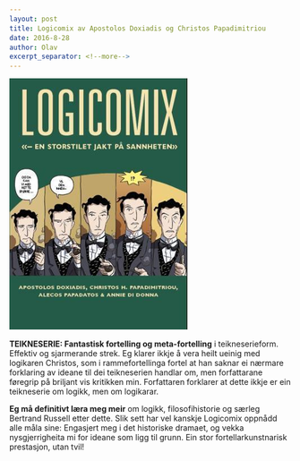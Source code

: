 ```yaml
---
layout: post
title: Logicomix av Apostolos Doxiadis og Christos Papadimitriou
date: 2016-8-28
author: Olav
excerpt_separator: <!--more-->
---
```


![Omslaget til Logicomix viser fem ruter frå ein teikneserie Bertrand Russell med teksten «Og da kan vi med rette spørre … vil den inneh- ?!»](/images/logicomix.jpg)

**TEIKNESERIE: Fantastisk fortelling og meta-fortelling** i teikneserieform. Effektiv og sjarmerande strek. Eg klarer ikkje å vera heilt ueinig med logikaren Christos, som i rammefortellinga fortel at han saknar ei nærmare forklaring av ideane til dei teikneserien handlar om, men forfattarane føregrip på briljant vis kritikken min. Forfattaren forklarer at dette ikkje er ein teikneserie om logikk, men om logikarar.

<!--more-->

**Eg må definitivt læra meg meir** om logikk, filosofihistorie og særleg Bertrand Russell etter dette. Slik sett har vel kanskje Logicomix oppnådd alle måla sine: Engasjert meg i det historiske dramaet, og vekka nysgjerrigheita mi for ideane som ligg til grunn. Ein stor fortellarkunstnarisk prestasjon, utan tvil!